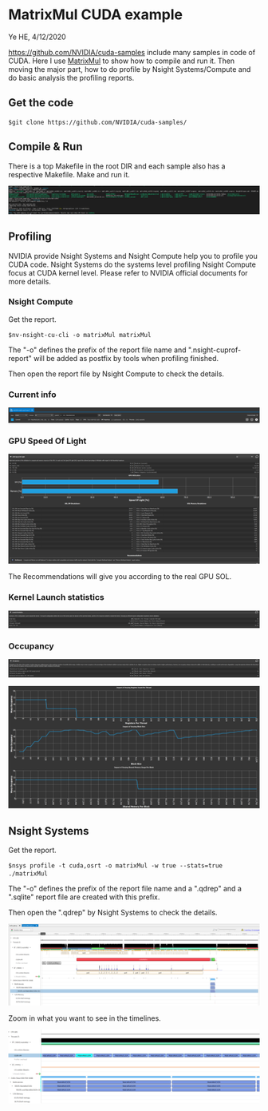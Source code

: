 # MatrixMul CUDA example

Ye HE, 4/12/2020



https://github.com/NVIDIA/cuda-samples include many samples in code of CUDA.  Here I use [MatrixMul](https://github.com/NVIDIA/cuda-samples/tree/master/Samples/matrixMul) to show how to compile and run it. Then moving the major part, how to do profile by Nsight Systems/Compute and do basic analysis the profiling reports.



## Get the code 

```
$git clone https://github.com/NVIDIA/cuda-samples/
```



## Compile & Run

There is a top Makefile in the root DIR and each sample also has a respective Makefile.  Make and run it.

![image-20200412075121403](../images/image-20200412075121403.png)



## Profiling 

NVIDIA provide Nsight Systems and Nsight Compute help you to profile you CUDA code. Nsight Systems do the systems level profiling Nsight Compute focus at CUDA kernel level. Please refer to NVIDIA official documents for more details.



### Nsight Compute

Get the report.

```
$nv-nsight-cu-cli -o matrixMul matrixMul
```

The "-o" defines the prefix of the report file name and ".nsight-cuprof-report" will be added as postfix by tools when profiling finished.

Then open the report file by Nsight Compute to check the details.

### Current info

![image-20200412080714075](../images/image-20200412080714075.png)

### GPU Speed Of Light

![image-20200412080958341](../images/image-20200412080958341.png)

The Recommendations will give you according to the real GPU SOL.

### Kernel Launch statistics

![image-20200412081149398](../images/image-20200412081149398.png)

### Occupancy

![image-20200412081253591](../images/image-20200412081253591.png)



![image-20200412081318652](../images/image-20200412081318652.png)



## Nsight Systems

Get the report.

```
$nsys profile -t cuda,osrt -o matrixMul -w true --stats=true ./matrixMul
```

The "-o" defines the prefix of the report file name and a ".qdrep" and a ".sqlite"  report file are created with this prefix.

Then open the ".qdrep" by Nsight Systems to check the details.

![image-20200412083440674](../images/image-20200412083440674.png)

Zoom in what you want to see in the timelines.

![image-20200412083856795](../images/image-20200412083856795.png)
